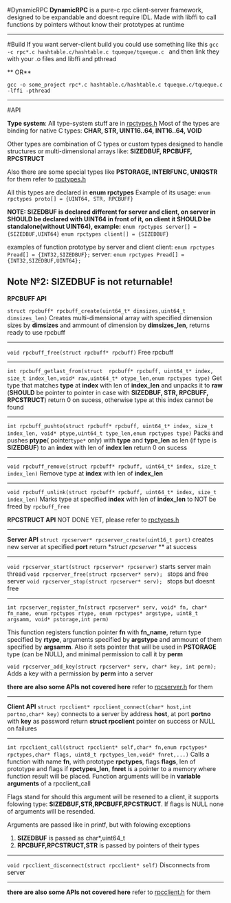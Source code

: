 #DynamicRPC
**DynamicRPC** is a pure-c rpc client-server framework, designed to be expandable and doesnt require IDL. Made with libffi to call functions by pointers without know their prototypes at runtime

------------


#Build
 If you want server-client build you could use something like this
 `gcc -c rpc*.c hashtable.c/hashtable.c tqueque/tqueque.c `
 and then link they with your .o files and libffi and pthread
 
** OR**
 
 `gcc -o some_project rpc*.c hashtable.c/hashtable.c tqueque.c/tqueque.c -lffi -pthread`
 
------------


#API

**Type system**: 
All type-system stuff are in [rpctypes.h](http://github.com/catmengi/DynamicRPC/blob/master/rpctypes.h "rpctypes.h")
Most of the types are binding for native C types: **CHAR, STR, UINT16..64, INT16..64, VOID**

Other types are combination of C types or custom types designed to handle structures or 
multi-dimensional arrays like: **SIZEDBUF, RPCBUFF, RPCSTRUCT**

Also there are some special types like **PSTORAGE, INTERFUNC, UNIQSTR**
for them refer to [rpctypes.h](http://github.com/catmengi/DynamicRPC/blob/master/rpctypes.h "rpctypes.h")

All this types are declared in **enum rpctypes**
Example of its usage:  `enum rpctypes proto[] = {UINT64, STR, RPCBUFF}`

**NOTE: SIZEDBUF is declared different for server and client, on server in SHOULD be declared with UINT64 in front of it, on client it SHOULD be standalone(without UINT64), example:**
`enum rpctypes server[] = {SIZEDBUF,UINT64}`
`enum rpctypes client[] = {SIZEDBUF}`
 
 
examples of function prototype by server and client
client:   `enum rpctypes Pread[] = {INT32,SIZEDBUF};`
server:   `enum rpctypes Pread[] = {INT32,SIZEDBUF,UINT64};`


**Note №2: SIZEDBUF is not returnable!**
------------


**RPCBUFF API**

`struct rpcbuff* rpcbuff_create(uint64_t* dimsizes,uint64_t dimsizes_len)`
Creates multi-dimensional array with specified dimension sizes by **dimsizes** and ammount of dimension by **dimsizes_len**, returns ready to use rpcbuff

------------


`void rpcbuff_free(struct rpcbuff* rpcbuff)`
Free rpcbuff

------------


`int rpcbuff_getlast_from(struct  rpcbuff* rpcbuff, uint64_t* index, size_t index_len,void* raw,uint64_t* otype_len,enum rpctypes type)`
Get type that matches **type** at **index** with len of **index_len** and unpacks it to **raw** (**SHOULD** be pointer to pointer in case with **SIZEDBUF, STR, RPCBUFF, RPCSTRUCT**)
return 0 on sucess, otherwise type at this index cannot be found

------------


`int rpcbuff_pushto(struct rpcbuff* rpcbuff, uint64_t* index, size_t index_len, void* ptype,uint64_t type_len,enum rpctypes type)`
Packs and pushes **ptype**( pointer`type*` only) with **type** and **type_len** as len (if type is  **SIZEDBUF**)  to an **index** with len of **index len**
return 0 on sucess

------------


`void rpcbuff_remove(struct rpcbuff* rpcbuff, uint64_t* index, size_t index_len)`
Remove type at **index** with len of **index_len**

------------


`void rpcbuff_unlink(struct rpcbuff* rpcbuff, uint64_t* index, size_t index_len)`
Marks type at specified **index** with len of **index_len** to NOT be freed by `rpcbuff_free`



**RPCSTRUCT API**
  NOT DONE YET, please refer to [rpctypes.h](http://github.com/catmengi/DynamicRPC/blob/master/rpctypes.h "rpctypes.h")
  
  
  

------------

**Server API**
`struct rpcserver* rpcserver_create(uint16_t port)` creates new server at specified **port** 
return **struct rpcserver* ** at success

------------


`void rpcserver_start(struct rpcserver* rpcserver)`  starts server main thread
`void rpcserver_free(struct rpcserver* serv); `        stops and free server
`void rpcserver_stop(struct rpcserver* serv); `        stops but doesnt free

------------


`int rpcserver_register_fn(struct rpcserver* serv, void* fn, char* fn_name,
                                       enum rpctypes rtype, enum rpctypes* argstype,
                                       uint8_t argsamm, void* pstorage,int perm)`
									   
This function registers function pointer **fn** with **fn_name**, return type specified by **rtype**,
arguments specified by **argstype** and ammount of them specified by **argsamm**.
Also it sets pointer that will be used in **PSTORAGE** type (can be NULL), and minimal permission to call it by **perm**

`void rpcserver_add_key(struct rpcserver* serv, char* key, int perm);`
Adds a key with a permission by **perm** into a server

**there are also some APIs not covered here** refer to [rpcserver.h](https://github.com/catmengi/DynamicRPC/blob/master/rpcserver.h "rpcserver.h") for them

------------

**Client API**
`struct rpcclient* rpcclient_connect(char* host,int portno,char* key)`
connects to a server by address **host**, at port **portno** with **key** as password
return **struct rpcclient** pointer on success or NULL on failures

------------

`int rpcclient_call(struct rpcclient* self,char* fn,enum rpctypes* rpctypes,char* flags, uint8_t rpctypes_len,void* fnret,...)`
Calls a function with name **fn**, with prototype **rpctypes**, flags **flags**, len of prototype and flags if **rpctypes_len**, **fnret** is a pointer to a memory where function result will be placed. Function arguments will be in **variable arguments** of a rpcclient_call

Flags stand for should this argument will be resened to a client, it supports folowing type:
**SIZEDBUF,STR,RPCBUFF,RPCSTRUCT**. If flags is NULL none of arguments will be resended.

Arguments are passed like in printf, but with folowing exceptions
1. **SIZEDBUF** is passed as char*,uint64_t
1. **RPCBUFF,RPCSTRUCT,STR** is passed by pointers of their types


------------



`void rpcclient_disconnect(struct rpcclient* self)` Disconnects from server

------------


**there are also some APIs not covered here** refer to [rpcclient.h](https://github.com/catmengi/DynamicRPC/blob/master/rpcclient.h "rpcclient.h") for them





